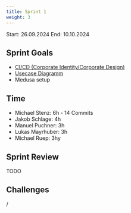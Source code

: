 ```yaml
---
title: Sprint 1
weight: 3
---
```


<title>{{.Title}}</title>

Start: 26.09.2024
End: 10.10.2024

## Sprint Goals
- [CI/CD (Corporate Identity/Corporate Design)](/docs/docs/design)
- [Usecase Diagramm](/docs/docs/diagrams/use-case)
- Medusa setup

## Time
- Michael Stenz: 6h - 14 Commits
- Jakob Schlage: 4h
- Manuel Puchner: 3h
- Lukas Mayrhuber: 3h
- Michael Ruep: 3hy

## Sprint Review
TODO


## Challenges
/
